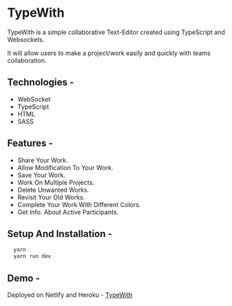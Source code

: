 # TypeWith

TypeWith is a simple collaborative Text-Editor created using TypeScript and Websockets.

It will allow users to make a project/work easily and quickly with teams collaboration.

## Technologies -

- WebSocket
- TypeScript
- HTML
- SASS

## Features -

- Share Your Work.
- Allow Modification To Your Work.
- Save Your Work.
- Work On Multiple Projects.
- Delete Unwanted Works.
- Revisit Your Old Works.
- Complete Your Work With Different Colors.
- Get Info. About Active Participants.

## Setup And Installation -

```bash
  yarn
  yarn run dev
```

## Demo -

Deployed on Netlify and Heroku - [TypeWith]()
